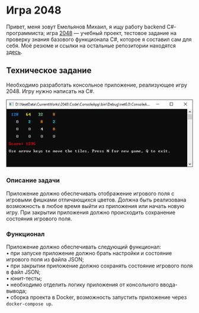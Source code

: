 # Игра 2048  
  
Привет, меня зовут Емельянов Михаил, я ищу работу backend C#-программиста; игра [2048](https://ru.wikipedia.org/wiki/2048_(%D0%B8%D0%B3%D1%80%D0%B0)) — учебный проект, тестовое задание на проверку знания базового функционала C#, которое я составил сам для себя. Моё резюме и ссылки на остальные репозитории находятся [здесь](https://github.com/amaargiru/coverletter).  
  
## Техническое задание  
  
Необходимо разработать консольное приложение, реализующее игру 2048. Игру нужно написать на C#. 

![Game 2048](https://raw.githubusercontent.com/amaargiru/2048/master/Docs/console-sample.png)
  
### Описание задачи  
  
Приложение должно обеспечивать отображение игрового поля с игровыми фишками отличающихся цветов. Должна быть реализована возможность в любое время выйти из приложения или начать новую игру. При закрытии приложения должно происходить сохранение состояния игрового поля.  
  
### Функционал  
  
Приложение должно обеспечивать следующий функционал:  
• при запуске приложение должно брать настройки и состояние игрового поля из файла JSON;  
• при закрытии приложение должно сохранять состояние игрового поля в файл JSON;  
• юнит-тесты;  
• необходимо отделить логику приложения от консольного ввода-вывода;  
• сборка проекта в Docker, возможность запустить приложение через `docker-compose up`.  
